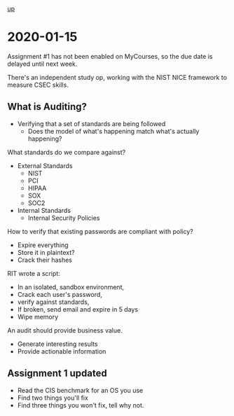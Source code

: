 [up](./index.md)

# 2020-01-15

Assignment #1 has not been enabled on MyCourses, so the due date is delayed until next week.

There's an independent study op, working with the NIST NICE framework to measure CSEC skills.

## What is Auditing?

- Verifying that a set of standards are being followed
	- Does the model of what's happening match what's actually happening?

What standards do we compare against?

- External Standards
	- NIST
	- PCI
	- HIPAA
	- SOX
	- SOC2
- Internal Standards
	- Internal Security Policies

How to verify that existing passwords are compliant with policy?

- Expire everything
- Store it in plaintext?
- Crack their hashes

RIT wrote a script:

- In an isolated, sandbox environment,
- Crack each user's password,
- verify against standards,
- If broken, send email and expire in 5 days
- Wipe memory

An audit should provide business value.

- Generate interesting results
- Provide actionable information

## Assignment 1 updated

- Read the CIS benchmark for an OS you use
- Find two things you'll fix
- Find three things you won't fix, tell why not.
